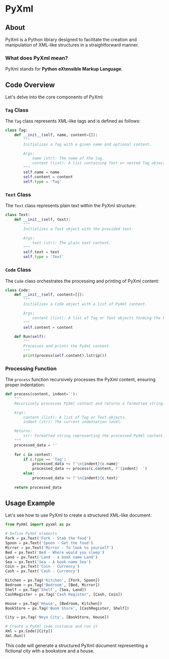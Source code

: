 # PyXml

## About

PyXml is a Python library designed to facilitate the creation and manipulation of XML-like structures in a straightforward manner.

### What does PyXml mean?

PyXml stands for **Python eXtensible Markup Language**.

## Code Overview

Let's delve into the core components of PyXml:

### `Tag` Class

The `Tag` class represents XML-like tags and is defined as follows:

```python
class Tag:
    def __init__(self, name, content=[]):
        """
        Initializes a Tag with a given name and optional content.

        Args:
            name (str): The name of the tag.
            content (list): A list containing Text or nested Tag objects.
        """
        self.name = name
        self.content = content
        self.type = 'Tag'
```

### `Text` Class

The `Text` class represents plain text within the PyXml structure:

```python
class Text:
    def __init__(self, text):
        """
        Initializes a Text object with the provided text.

        Args:
            text (str): The plain text content.
        """
        self.text = text
        self.type = 'Text'
```

### `Code` Class

The `Code` class orchestrates the processing and printing of PyXml content:

```python
class Code:
    def __init__(self, content=[]):
        """
        Initializes a Code object with a list of PyXml content.

        Args:
            content (list): A list of Tag or Text objects forming the PyXml structure.
        """
        self.content = content
        
    def Run(self):
        """
        Processes and prints the PyXml content.
        """
        print(process(self.content).lstrip())
```

### Processing Function

The `process` function recursively processes the PyXml content, ensuring proper indentation:

```python
def process(content, indent=''):
    """
    Recursively processes PyXml content and returns a formatted string.

    Args:
        content (list): A list of Tag or Text objects.
        indent (str): The current indentation level.

    Returns:
        str: Formatted string representing the processed PyXml content.
    """
    processed_data = ''
    
    for c in content:
        if c.type == 'Tag':
            processed_data += f'\n{indent}{c.name}'
            processed_data += process(c.content, f'{indent}  ')
        else:
            processed_data += f'\n{indent}{c.text}'
    
    return processed_data
```

## Usage Example

Let's see how to use PyXml to create a structured XML-like document:

```python
from PyXml import pyxml as px

# Define PyXml elements
Fork = px.Text('Fork - Stab the food')
Spoon = px.Text('Spoon - Get the food')
Mirror = px.Text('Mirror - To look to yourself')
Bed = px.Text('Bed - Where would you sleep')
Land = px.Text('Land - a book name Land')
Sea = px.Text('Sea - A book name Sea')
Coin = px.Text('Coin - Currency')
Cash = px.Text('Cash - Currency')

Kitchen = px.Tag('Kitchen', [Fork, Spoon])
Bedroom = px.Tag('Bedroom', [Bed, Mirror])
Shelf = px.Tag('Shelf', [Sea, Land])
CashRegister = px.Tag('Cash Register', [Cash, Coin])

House = px.Tag('House', [Bedroom, Kitchen])
BookStore = px.Tag('Book Store', [CashRegister, Shelf])

City = px.Tag('Neyo City', [BookStore, House])

# Create a PyXml code instance and run it
Xml = px.Code([City])
Xml.Run()
```

This code will generate a structured PyXml document representing a fictional city with a bookstore and a house.